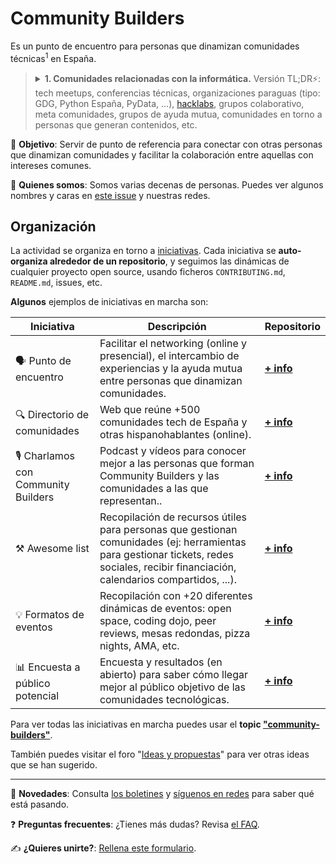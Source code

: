 # Community Builders

Es un punto de encuentro para personas que dinamizan comunidades técnicas<sup>1</sup> en España.

> <details>
> <summary><strong>1. Comunidades relacionadas con la informática.</strong> Versión TL;DR⚡️: tech meetups, conferencias técnicas, organizaciones paraguas (tipo: GDG, Python España, PyData, ...), <a href="https://en.wikipedia.org/wiki/Hackerspace">hacklabs</a>, grupos colaborativo, meta comunidades, grupos de ayuda mutua, comunidades en torno a personas que generan contenidos, etc.</summary>
> 
> ----
> 
> [Se pueden entender muchas cosas](https://www.rauljimenez.info/es/blog/what-is-a-technical-community) pero nosotros lo entendemos en el concepto más amplio (inclusivo) de la palabra: 
> 
> - Grupo de personas que se reúne en torno a la tecnología (software o hardware).
> - Comparten una pasión que impulsa su desarrollo personal o profesional.
> - Participan en su tiempo libre por motivación intrínseca y afinidad con otras personas.
> - Disfrutan compartiendo conocimiento y experiencias de forma altruista.
> - A menudo buscan generar un impacto positivo en los demás.
> 
> ---
> </details>

🎯 **Objetivo**: Servir de punto de referencia para conectar con otras personas que dinamizan comunidades y facilitar la colaboración entre aquellas con intereses comunes.

👤 **Quienes somos**: Somos varias decenas de personas. Puedes ver algunos nombres y caras en [este issue](https://github.com/ComBuildersES/punto-de-encuentro/issues/30) y nuestras redes.

## Organización

La actividad se organiza en torno a [iniciativas]([community-builders](https://github.com/search?q=topic%3Acommunity-builders+org%3AComBuildersES+fork%3Atrue&type=repositories)). Cada iniciativa se **auto-organiza alrededor de un repositorio**, y seguimos las dinámicas de cualquier proyecto open source, usando ficheros `CONTRIBUTING.md`, `README.md`, issues, etc.

**Algunos** ejemplos de iniciativas en marcha son:

|Iniciativa|Descripción|Repositorio|
|---|---|---|
|🗣️ Punto de encuentro|Facilitar el networking (online y presencial), el intercambio de experiencias y la ayuda mutua entre personas que dinamizan comunidades.|[**+ info**](https://github.com/ComBuildersES/punto-de-encuentro#readme)|
|🔍 Directorio de comunidades|Web que reúne +500 comunidades tech de España y otras hispanohablantes (online).|[**+ info**](https://github.com/ComBuildersES/communities-directory#readme)|
|🎙️ Charlamos con Community Builders|Podcast y vídeos para conocer mejor a las personas que forman Community Builders y las comunidades a las que representan..|[**+ info**](https://github.com/ComBuildersES/charlamos-con-community-builders)|
|⚒️ Awesome list|Recopilación de recursos útiles para personas que gestionan comunidades (ej: herramientas para gestionar tickets, redes sociales, recibir financiación, calendarios compartidos, ...).|[**+ info**](https://github.com/ComBuildersES/awesome-community-builders)|
|💡 Formatos de eventos|Recopilación con +20 diferentes dinámicas de eventos: open space, coding dojo, peer reviews, mesas redondas, pizza nights, AMA, etc.|[**+ info**](https://github.com/ComBuildersES/formatos-para-eventos#readme)|
|📊 Encuesta a público potencial|Encuesta y resultados (en abierto) para saber cómo llegar mejor al público objetivo de las comunidades tecnológicas.|[**+ info**](https://github.com/ComBuildersES/estudio-publico-objetivo)

Para ver todas las iniciativas en marcha puedes usar el **topic ["community-builders"](https://github.com/topics/community-builders)**. 

También puedes visitar el foro "[Ideas y propuestas](https://github.com/orgs/ComBuildersES/discussions/categories/ideas-y-propuestas)" para ver otras ideas que se han sugerido.

---

📢 **Novedades**: Consulta [los boletines](https://github.com/orgs/ComBuildersES/discussions/categories/novedades) y [síguenos en redes](https://linktr.ee/ComBuilders_ES) para saber qué está pasando.

❓ **Preguntas frecuentes**: ¿Tienes más dudas? Revisa [el FAQ](https://github.com/ComBuildersES/.github/blob/main/FAQ.md).

✍️ **¿Quieres unirte?**: [Rellena este formulario](https://docs.google.com/forms/d/e/1FAIpQLSd5Idc1wG2uhHBT11veYVx6JUfrvb_ylc1WC0ZfuXykvm1rtw/viewform).
